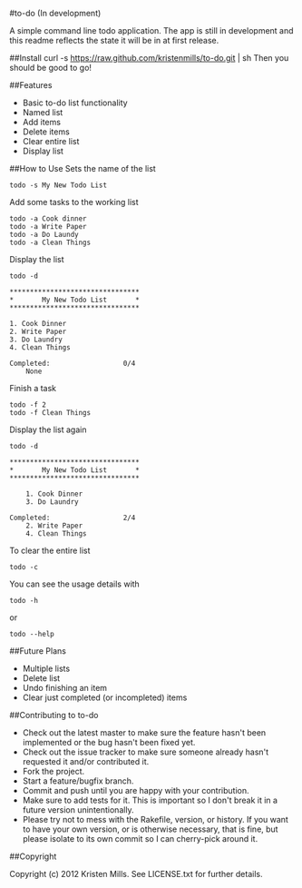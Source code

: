 #to-do (In development)

A simple command line todo application. The app is still in development and this readme reflects the state it will be in at first release.

##Install
	curl -s https://raw.github.com/kristenmills/to-do.git | sh
Then you should be good to go!

##Features
* Basic to-do list functionality
* Named list
* Add items
* Delete items
* Clear entire list
* Display list

##How to Use
Sets the name of the list

	todo -s My New Todo List

Add some tasks to the working list

	todo -a Cook dinner
	todo -a Write Paper
	todo -a Do Laundy
	todo -a Clean Things
	
Display the list
	
	todo -d
	
	********************************
	*       My New Todo List       *
	********************************
	
	1. Cook Dinner
	2. Write Paper
	3. Do Laundry
	4. Clean Things
	
	Completed:					0/4
		None
	
Finish a task

	todo -f 2
	todo -f Clean Things
	
Display the list again 

	todo -d
	
	********************************
	*       My New Todo List       *
	********************************

		1. Cook Dinner
		3. Do Laundry

	Completed:					2/4
		2. Write Paper
		4. Clean Things
		
To clear the entire list
	
	todo -c
	
You can see the usage details with
	
	todo -h
	
or

	todo --help

##Future Plans
* Multiple lists
* Delete list
* Undo finishing an item
* Clear just completed (or incompleted) items 

##Contributing to to-do
 
* Check out the latest master to make sure the feature hasn't been implemented or the bug hasn't been fixed yet.
* Check out the issue tracker to make sure someone already hasn't requested it and/or contributed it.
* Fork the project.
* Start a feature/bugfix branch.
* Commit and push until you are happy with your contribution.
* Make sure to add tests for it. This is important so I don't break it in a future version unintentionally.
* Please try not to mess with the Rakefile, version, or history. If you want to have your own version, or is otherwise necessary, that is fine, but please isolate to its own commit so I can cherry-pick around it.

##Copyright

Copyright (c) 2012 Kristen Mills. See LICENSE.txt for
further details.